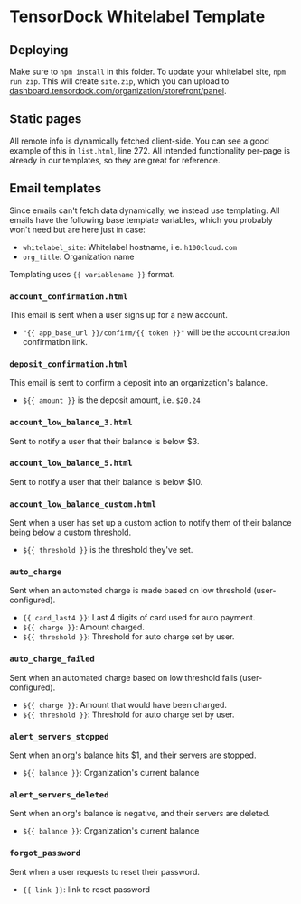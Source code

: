 # TensorDock Whitelabel Template

## Deploying

Make sure to `npm install` in this folder. To update your whitelabel site, `npm run zip`. This will create `site.zip`, which you can upload to [dashboard.tensordock.com/organization/storefront/panel](https://dashboard.tensordock.com/organization/storefront/panel).

## Static pages

All remote info is dynamically fetched client-side. You can see a good example of this in `list.html`, line 272. All intended functionality per-page is already in our templates, so they are great for reference.

## Email templates

Since emails can't fetch data dynamically, we instead use templating. All emails have the following base template variables, which you probably won't need but are here just in case:

- `whitelabel_site`: Whitelabel hostname, i.e. `h100cloud.com`
- `org_title`: Organization name

Templating uses `{{ variablename }}` format.


### `account_confirmation.html`

This email is sent when a user signs up for a new account.

- `"{{ app_base_url }}/confirm/{{ token }}"` will be the account creation confirmation link.


### `deposit_confirmation.html`

This email is sent to confirm a deposit into an organization's balance.

- `${{ amount }}` is the deposit amount, i.e. `$20.24`


### `account_low_balance_3.html`

Sent to notify a user that their balance is below $3.


### `account_low_balance_5.html`

Sent to notify a user that their balance is below $10.


### `account_low_balance_custom.html`

Sent when a user has set up a custom action to notify them of their balance being below a custom threshold.

- `${{ threshold }}` is the threshold they've set.


### `auto_charge`

Sent when an automated charge is made based on low threshold (user-configured).

- `{{ card_last4 }}`: Last 4 digits of card used for auto payment.
- `${{ charge }}`: Amount charged.
- `${{ threshold }}`: Threshold for auto charge set by user.


### `auto_charge_failed`

Sent when an automated charge based on low threshold fails (user-configured).

- `${{ charge }}`: Amount that would have been charged.
- `${{ threshold }}`: Threshold for auto charge set by user.


### `alert_servers_stopped`

Sent when an org's balance hits $1, and their servers are stopped.

- `${{ balance }}`: Organization's current balance


### `alert_servers_deleted`

Sent when an org's balance is negative, and their servers are deleted.

- `${{ balance }}`: Organization's current balance


### `forgot_password`

Sent when a user requests to reset their password.

- `{{ link }}`: link to reset password